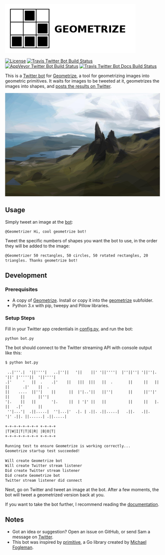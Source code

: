 [![Geometrize Twitter bot logo](https://github.com/Tw1ddle/geometrize-twitter-bot/blob/master/screenshots/logo.png?raw=true "Geometrize - geometrizing images into geometric primitives Twitter bot logo")](http://www.geometrize.co.uk/)

[![License](http://img.shields.io/:license-mit-blue.svg?style=flat-square)](https://github.com/Tw1ddle/geometrize-twitter-bot/blob/master/LICENSE)
[![Travis Twitter Bot Build Status](https://img.shields.io/travis/Tw1ddle/geometrize-twitter-bot.svg?style=flat-square)](https://travis-ci.org/Tw1ddle/geometrize-twitter-bot)
[![AppVeyor Twitter Bot Build Status](https://ci.appveyor.com/api/projects/status/e9d5ghphfm3oa2au?svg=true)](https://ci.appveyor.com/project/Tw1ddle/geometrize-twitter-bot)
[![Travis Twitter Bot Docs Build Status](https://img.shields.io/travis/Tw1ddle/geometrize-twitter-bot-docs.svg?style=flat-square)](https://travis-ci.org/Tw1ddle/geometrize-twitter-bot-docs)

This is a [Twitter bot](https://twitter.com/Geometrizer) for [Geometrize](http://www.geometrize.co.uk/), a tool for geometrizing images into geometric primitives. It waits for images to be tweeted at it, geometrizes the images into shapes, and [posts the results 
on Twitter](https://twitter.com/Geometrizer).

[![Geometrized Old Man of Storr](https://github.com/Tw1ddle/geometrize-twitter-bot/blob/master/screenshots/old_man_of_storr.jpg?raw=true "Old Man of Storr, 400 triangles")](http://www.geometrize.co.uk/)

## Usage

Simply tweet an image at the [bot](https://twitter.com/Geometrizer):

```
@Geometrizer Hi, cool geometrize bot!
```

Tweet the specific numbers of shapes you want the bot to use, in the order they will be added to the image:

```
@Geometrizer 50 rectangles, 50 circles, 50 rotated rectangles, 20 triangles. Thanks geometrize bot!
```

## Development

### Prerequisites

 * A copy of [Geometrize](http://www.geometrize.co.uk/). Install or copy it into the [geometrize](https://github.com/Tw1ddle/geometrize-twitter-bot/blob/master/geometrize) subfolder.
 * Python 3.x with pip, tweepy and Pillow libraries.

### Setup Steps

Fill in your Twitter app credentials in [config.py](https://github.com/Tw1ddle/geometrize-twitter-bot/blob/master/bot/config.py), and run the bot:

```
python bot.py
```

The bot should connect to the Twitter streaming API with console output like this:

```
$ python bot.py

 ..|'''.|  '||''''|   ..|''||   '||    ||' '||''''|  |''||''| '||''|.   '||' |'''''||  '||''''|
.|'     '   ||  .    .|'    ||   |||  |||   ||  .       ||     ||   ||   ||      .|'    ||  .
||    ....  ||''|    ||      ||  |'|..'||   ||''|       ||     ||''|'    ||     ||      ||''|
'|.    ||   ||       '|.     ||  | '|' ||   ||          ||     ||   |.   ||   .|'       ||
 ''|...'|  .||.....|  ''|...|'  .|. | .||. .||.....|   .||.   .||.  '|' .||. ||......| .||.....|

+-+-+-+-+-+-+-+ +-+-+-+
|T|W|I|T|T|E|R| |B|O|T|
+-+-+-+-+-+-+-+ +-+-+-+

Running test to ensure Geometrize is working correctly...
Geometrize startup test succeeded!

Will create Geometrize bot
Will create Twitter stream listener
Did create Twitter stream listener
Did create Geometrize bot
Twitter stream listener did connect
```

Next, go on Twitter and tweet an image at the bot. After a few moments, the bot will tweet a geometrized version back at you.

If you want to take the bot further, I recommend reading the [documentation](http://botdocs.geometrize.co.uk/).

## Notes
 * Got an idea or suggestion? Open an issue on GitHub, or send Sam a message on [Twitter](https://twitter.com/Sam_Twidale).
 * This bot was inspired by [primitive](https://github.com/fogleman/primitive), a Go library created by [Michael Fogleman](https://github.com/fogleman).